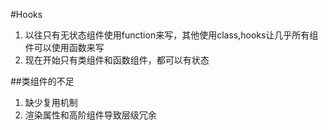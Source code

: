 
#Hooks
1. 以往只有无状态组件使用function来写，其他使用class,hooks让几乎所有组件可以使用函数来写
2. 现在开始只有类组件和函数组件，都可以有状态

##类组件的不足
1. 缺少复用机制
2. 渲染属性和高阶组件导致层级冗余